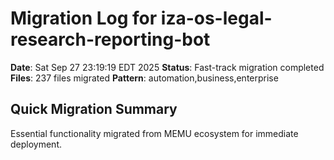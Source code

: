 # Migration Log for iza-os-legal-research-reporting-bot

**Date**: Sat Sep 27 23:19:19 EDT 2025
**Status**: Fast-track migration completed
**Files**:      237 files migrated
**Pattern**: automation,business,enterprise

## Quick Migration Summary
Essential functionality migrated from MEMU ecosystem for immediate deployment.
